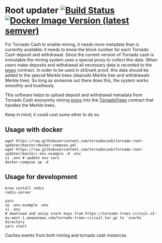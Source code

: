# Root updater [![Build Status](https://github.com/esketit-cash/tornado-root-updater/workflows/build/badge.svg)](https://github.com/esketit-cash/tornado-root-updater/actions) [![Docker Image Version (latest semver)](https://img.shields.io/docker/v/tornadocash/tornado-root-updater?logo=docker&logoColor=%23FFFFFF&sort=semver)](https://hub.docker.com/repository/docker/tornadocash/tornado-root-updater)

For Tornado Cash to enable mining, it needs more metadata than is currently available: it needs to know the block number for each Tornado Cash deposit and withdrawal. Since the current version of Tornado cash is immutable the mining system uses a special proxy to collect this data. When users make deposits and withdrawal all necessary data is recorded to the [proxy](https://github.com/esketit-cash/tornado-anonymity-mining/blob/master/contracts/TornadoProxy.sol) contract. In order to be used in zkSnark proof, this data should be added to the special Merkle trees (deposits Merkle tree and withdrawals Merkle tree). So long as someone out there does this, the system works smoothly and trustlessly.

This software helps to upload deposit and withdrawal metadata from Tornado Cash anonymity mining [proxy](https://github.com/esketit-cash/tornado-anonymity-mining/blob/master/contracts/TornadoProxy.sol) into the [TornadoTrees](https://github.com/esketit-cash/tornado-anonymity-mining/blob/master/contracts/TornadoTrees.sol) contract that handles the Merkle trees.

Keep in mind, it could cost some ether to do so.

## Usage with docker

```shell script
wget https://raw.githubusercontent.com/tornadocash/tornado-root-updater/master/docker-compose.yml
wget https://raw.githubusercontent.com/tornadocash/tornado-root-updater/master/.env.example -O .env
vi .env # update env vars
docker-compose up -d
```

## Usage for development

```shell script
brew install redis
redis-server

yarn
cp .env.example .env
vi .env
# download and unzip snark keys from https://tornado-trees-circuit.s3-eu-west-1.amazonaws.com/tornado-trees-circuit.tar.gz to `snarks` directory
yarn start
```

Caches events from both mining and tornado cash instances

